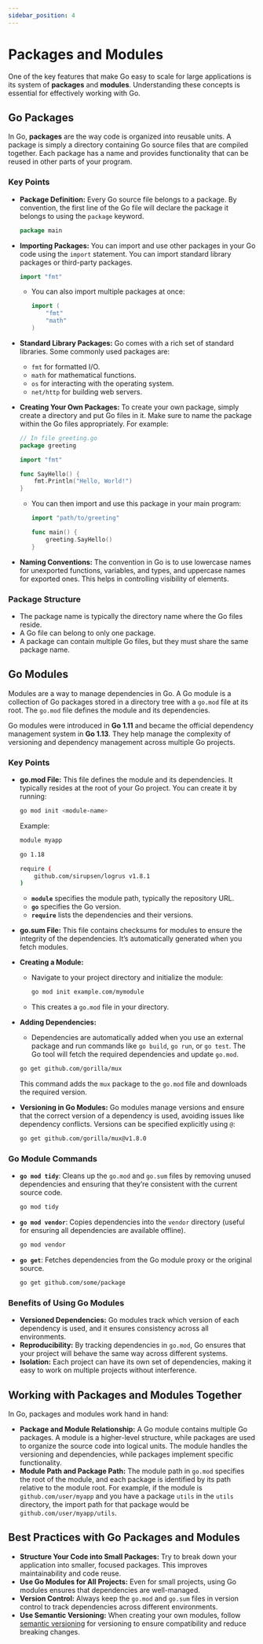 ```yaml
---
sidebar_position: 4
---
```


# Packages and Modules

One of the key features that make Go easy to scale for large applications is its system of **packages** and **modules**. Understanding these concepts is essential for effectively working with Go.

## Go Packages

In Go, **packages** are the way code is organized into reusable units. A package is simply a directory containing Go source files that are compiled together. Each package has a name and provides functionality that can be reused in other parts of your program.

### Key Points

- **Package Definition:** Every Go source file belongs to a package. By convention, the first line of the Go file will declare the package it belongs to using the `package` keyword.
  ```go
  package main
  ```
- **Importing Packages:** You can import and use other packages in your Go code using the `import` statement. You can import standard library packages or third-party packages.
  ```go
  import "fmt"
  ```
  - You can also import multiple packages at once:
    ```go
    import (
        "fmt"
        "math"
    )
    ```
- **Standard Library Packages:** Go comes with a rich set of standard libraries. Some commonly used packages are:
  - `fmt` for formatted I/O.
  - `math` for mathematical functions.
  - `os` for interacting with the operating system.
  - `net/http` for building web servers.
- **Creating Your Own Packages:** To create your own package, simply create a directory and put Go files in it. Make sure to name the package within the Go files appropriately. For example:

  ```go
  // In file greeting.go
  package greeting

  import "fmt"

  func SayHello() {
      fmt.Println("Hello, World!")
  }
  ```

  - You can then import and use this package in your main program:

    ```go
    import "path/to/greeting"

    func main() {
        greeting.SayHello()
    }
    ```

- **Naming Conventions:** The convention in Go is to use lowercase names for unexported functions, variables, and types, and uppercase names for exported ones. This helps in controlling visibility of elements.

### Package Structure

- The package name is typically the directory name where the Go files reside.
- A Go file can belong to only one package.
- A package can contain multiple Go files, but they must share the same package name.

## Go Modules

Modules are a way to manage dependencies in Go. A Go module is a collection of Go packages stored in a directory tree with a `go.mod` file at its root. The `go.mod` file defines the module and its dependencies.

Go modules were introduced in **Go 1.11** and became the official dependency management system in **Go 1.13**. They help manage the complexity of versioning and dependency management across multiple Go projects.

### Key Points

- **go.mod File:** This file defines the module and its dependencies. It typically resides at the root of your Go project. You can create it by running:

  ```bash
  go mod init <module-name>
  ```

  Example:

  ```bash
  module myapp

  go 1.18

  require (
      github.com/sirupsen/logrus v1.8.1
  )
  ```

  - **`module`** specifies the module path, typically the repository URL.
  - **`go`** specifies the Go version.
  - **`require`** lists the dependencies and their versions.

- **go.sum File:** This file contains checksums for modules to ensure the integrity of the dependencies. It’s automatically generated when you fetch modules.

- **Creating a Module:**

  - Navigate to your project directory and initialize the module:
    ```bash
    go mod init example.com/mymodule
    ```
  - This creates a `go.mod` file in your directory.

- **Adding Dependencies:**

  - Dependencies are automatically added when you use an external package and run commands like `go build`, `go run`, or `go test`. The Go tool will fetch the required dependencies and update `go.mod`.

  ```bash
  go get github.com/gorilla/mux
  ```

  This command adds the `mux` package to the `go.mod` file and downloads the required version.

- **Versioning in Go Modules:** Go modules manage versions and ensure that the correct version of a dependency is used, avoiding issues like dependency conflicts. Versions can be specified explicitly using `@`:
  ```bash
  go get github.com/gorilla/mux@v1.8.0
  ```

### Go Module Commands

- **`go mod tidy`**: Cleans up the `go.mod` and `go.sum` files by removing unused dependencies and ensuring that they’re consistent with the current source code.
  ```bash
  go mod tidy
  ```
- **`go mod vendor`**: Copies dependencies into the `vendor` directory (useful for ensuring all dependencies are available offline).

  ```bash
  go mod vendor
  ```

- **`go get`**: Fetches dependencies from the Go module proxy or the original source.
  ```bash
  go get github.com/some/package
  ```

### Benefits of Using Go Modules

- **Versioned Dependencies:** Go modules track which version of each dependency is used, and it ensures consistency across all environments.
- **Reproducibility:** By tracking dependencies in `go.mod`, Go ensures that your project will behave the same way across different systems.
- **Isolation:** Each project can have its own set of dependencies, making it easy to work on multiple projects without interference.

## Working with Packages and Modules Together

In Go, packages and modules work hand in hand:

- **Package and Module Relationship:** A Go module contains multiple Go packages. A module is a higher-level structure, while packages are used to organize the source code into logical units. The module handles the versioning and dependencies, while packages implement specific functionality.
- **Module Path and Package Path:** The module path in `go.mod` specifies the root of the module, and each package is identified by its path relative to the module root. For example, if the module is `github.com/user/myapp` and you have a package `utils` in the `utils` directory, the import path for that package would be `github.com/user/myapp/utils`.

## Best Practices with Go Packages and Modules

- **Structure Your Code into Small Packages:** Try to break down your application into smaller, focused packages. This improves maintainability and code reuse.
- **Use Go Modules for All Projects:** Even for small projects, using Go modules ensures that dependencies are well-managed.
- **Version Control:** Always keep the `go.mod` and `go.sum` files in version control to track dependencies across different environments.
- **Use Semantic Versioning:** When creating your own modules, follow [semantic versioning](https://semver.org/) for versioning to ensure compatibility and reduce breaking changes.
